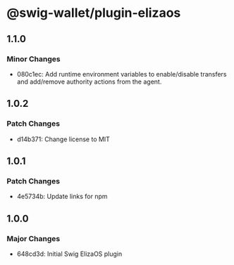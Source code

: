 # @swig-wallet/plugin-elizaos

## 1.1.0

### Minor Changes

- 080c1ec: Add runtime environment variables to enable/disable transfers and add/remove authority actions from the agent.

## 1.0.2

### Patch Changes

- d14b371: Change license to MIT

## 1.0.1

### Patch Changes

- 4e5734b: Update links for npm

## 1.0.0

### Major Changes

- 648cd3d: Initial Swig ElizaOS plugin
